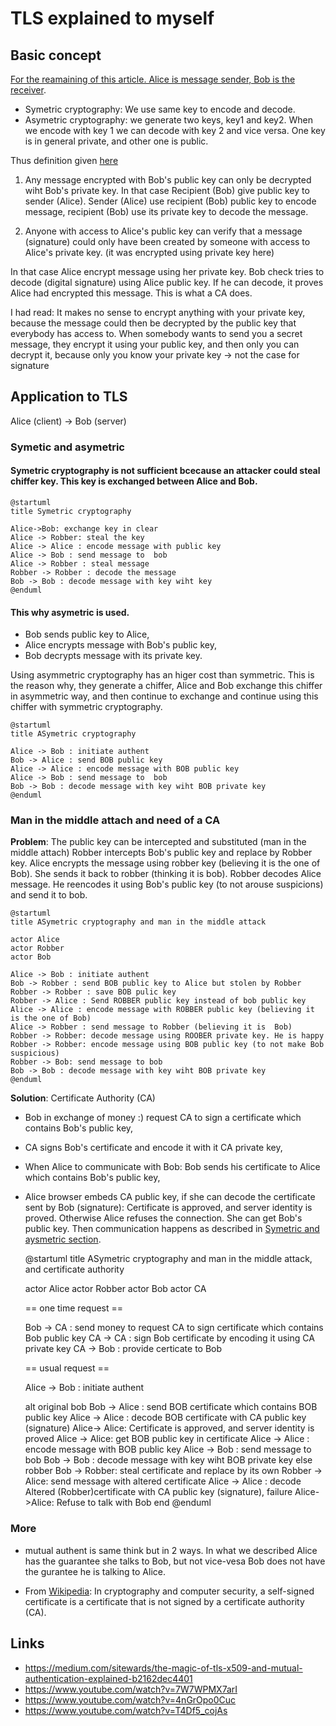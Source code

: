# TLS explained to myself

## Basic concept

[For the reamaining of this article. Alice is message sender, Bob is the receiver](https://fr.wikipedia.org/wiki/Alice_et_Bob).

- Symetric cryptography: We use same key to encode and decode.
- Asymetric cryptography: we generate two keys, key1 and key2.
When we encode with key 1 we can decode with key 2  and vice versa.
One key is in general private, and other one is public.

Thus definition given [here](https://youtu.be/T4Df5_cojAs?t=128)

1. Any message encrypted with Bob's public key can only be decrypted wiht Bob's private key.
In that case Recipient (Bob) give public key to sender (Alice). 
Sender (Alice) use recipient (Bob) public key to encode message, recipient (Bob) use its private key to decode the message.

2. Anyone with access to Alice's public key can verify that a message (signature)
could only have been created by someone with access to Alice's private key. (it was encrypted using private key here)

In that case Alice encrypt message using her private key. Bob check tries to decode (digital signature) using Alice public key. 
If he can decode, it proves Alice had encrypted this message.
This is what a CA does.

I had read:
It makes no sense to encrypt anything with your private key, 
because the message could then be decrypted by the public key that everybody has access to. 
When somebody wants to send you a secret message, they encrypt it using your public key, and then only you can decrypt it, 
because only you know your private key
-> not the case for signature

## Application to TLS

Alice (client) -> Bob (server)

### Symetic and asymetric

#### Symetric cryptography is not sufficient bcecause an attacker could steal chiffer key. This key is exchanged between Alice and Bob.


    @startuml
    title Symetric cryptography
    
    Alice->Bob: exchange key in clear
    Alice -> Robber: steal the key
    Alice -> Alice : encode message with public key
    Alice -> Bob : send message to  bob
    Alice -> Robber : steal message 
    Robber -> Robber : decode the message
    Bob -> Bob : decode message with key wiht key
    @enduml


#### This why asymetric is used.

- Bob sends public key to Alice,
- Alice encrypts message with Bob's public key,
- Bob decrypts message with its private key.

Using asymmetric cryptography has an higer cost than symmetric.
This is the reason why, they generate a chiffer, Alice and Bob exchange this chiffer in asymmetric way,
and then continue to exchange and continue using this chiffer with symmetric cryptography.


    @startuml
    title ASymetric cryptography
    
    Alice -> Bob : initiate authent
    Bob -> Alice : send BOB public key
    Alice -> Alice : encode message with BOB public key
    Alice -> Bob : send message to  bob
    Bob -> Bob : decode message with key wiht BOB private key
    @enduml

### Man in the middle attach and need of a CA

**Problem**: The public key can be intercepted and substituted (man in the middle attach)
Robber intercepts Bob's  public key and replace by Robber key. Alice encrypts the message using robber key (believing it is the one of Bob).
She sends it back to robber (thinking it is bob).  Robber decodes Alice message. He reencodes it using Bob's public key (to not arouse suspicions) and send it to bob.

    @startuml
    title ASymetric cryptography and man in the middle attack
    
    actor Alice 
    actor Robber 
    actor Bob
    
    Alice -> Bob : initiate authent
    Bob -> Robber : send BOB public key to Alice but stolen by Robber
    Robber -> Robber : save BOB pulic key
    Robber -> Alice : Send ROBBER public key instead of bob public key
    Alice -> Alice : encode message with ROBBER public key (believing it is the one of Bob)
    Alice -> Robber : send message to Robber (believing it is  Bob)
    Robber -> Robber: decode message using ROOBER private key. He is happy
    Robber -> Robber: encode message using BOB public key (to not make Bob suspicious)
    Robber -> Bob: send message to bob
    Bob -> Bob : decode message with key wiht BOB private key
    @enduml


**Solution**: Certificate Authority (CA)

- Bob in exchange of money :) request CA to sign a certificate which contains Bob's public key,
- CA signs Bob's certificate and encode it with it CA private key,
- When Alice to communicate with Bob: Bob sends his certificate to Alice which contains Bob's public key,
- Alice browser embeds CA public key, if she can decode the certificate sent by Bob (signature): 
Certificate is approved, and server identity is proved. Otherwise Alice refuses the connection.  She can get Bob's public key. Then communication happens as described in 
[Symetric and aysmetric section](#symetic-and-asymetric).


    @startuml
    title ASymetric cryptography and man in the middle attack, and certificate authority
        
    actor Alice 
    actor Robber 
    actor Bob
    actor CA
    
    == one time request ==
    
    Bob -> CA : send money to request CA to sign certificate which contains Bob public key
    CA -> CA : sign Bob certificate by encoding it using CA private key
    CA -> Bob : provide certicate to Bob
    
    == usual request ==
    
    Alice -> Bob : initiate authent
    
    alt original bob
        Bob -> Alice : send BOB certificate which contains BOB public key
        Alice -> Alice : decode BOB certificate with CA public key (signature)
        Alice-> Alice: Certificate is approved, and server identity is proved
        Alice -> Alice: get BOB public key in certificate
        Alice -> Alice : encode message with BOB public key
        Alice -> Bob : send message to  bob
        Bob -> Bob : decode message with key wiht BOB private key
    else robber
        Bob -> Robber: steal certificate and replace by its own 
        Robber -> Alice: send message with altered certificate 
        Alice -> Alice : decode Altered (Robber)certificate with CA public key (signature), failure
        Alice->Alice: Refuse to talk with Bob
    end
    @enduml

### More

- mutual authent is same think but in 2 ways.
In what we described Alice has the guarantee she talks to Bob, but not vice-vesa
Bob does not have the gurantee he is talking to Alice.

- From [Wikipedia](https://en.wikipedia.org/wiki/Self-signed_certificate): In cryptography and computer security, a self-signed certificate is a certificate that is not signed by a certificate authority (CA).

## Links

- https://medium.com/sitewards/the-magic-of-tls-x509-and-mutual-authentication-explained-b2162dec4401
- https://www.youtube.com/watch?v=7W7WPMX7arI
- https://www.youtube.com/watch?v=4nGrOpo0Cuc
- https://www.youtube.com/watch?v=T4Df5_cojAs

